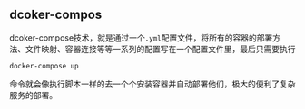 ## dcoker-compos

dcoker-compose技术，就是通过一个`.yml`配置文件，将所有的容器的部署方法、文件映射、容器连接等等一系列的配置写在一个配置文件里，最后只需要执行

`docker-compose up`

命令就会像执行脚本一样的去一个个安装容器并自动部署他们，极大的便利了复杂服务的部署。



